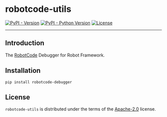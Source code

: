 # robotcode-utils

[![PyPI - Version](https://img.shields.io/pypi/v/robotcode-debugger.svg)](https://pypi.org/project/robotcode-debugger)
[![PyPI - Python Version](https://img.shields.io/pypi/pyversions/robotcode-debugger.svg)](https://pypi.org/project/robotcode-debugger)
[![License](https://img.shields.io/github/license/d-biehl/robotcode?style=flat&logo=apache)](https://github.com/d-biehl/robotcode/blob/master/LICENSE.txt)

-----

## Introduction

The [RobotCode](https://robotcode.io) Debugger for Robot Framework.

## Installation

```console
pip install robotcode-debugger
```

## License

`robotcode-utils` is distributed under the terms of the [Apache-2.0](https://spdx.org/licenses/Apache-2.0.html) license.
